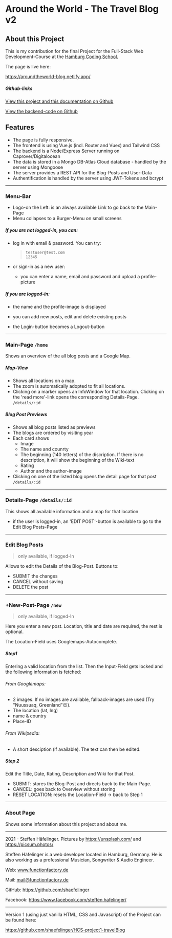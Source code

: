 # Around the World - The Travel Blog v2



## About this Project

This is my contribution for the final Project for the Full-Stack Web Development-Course at the [Hamburg Coding School.](https://hamburgcodingschool.com/)

The page is live here:

https://aroundtheworld-blog.netlify.app/

##### Github-links

[View this project and this documentation on Github](https://github.com/shaefelinger/HCS-Project2-TravelBlogVue)

[View the backend-code on Github](https://github.com/shaefelinger/HCS-Project2-Backend)

## Features

- The page is fully responsive.  
- The frontend is using Vue.js (incl. Router and Vuex) and Tailwind CSS
- The backend is a Node/Express Server running on Caprover/Digitalocean 
- The data is stored in a Mongo DB-Atlas Cloud database - handled by the server using Mongoose
- The server provides a REST API for the Blog-Posts and User-Data
- Authentification is handled by the server using  JWT-Tokens and bcrypt

------

### Menu-Bar

- Logo-on the Left: is an always available Link to go back to the Main-Page
- Menu collapses to a Burger-Menu on small screens

##### If you are not logged-in, you can: 

- log in with email & password. You can try:

  > ```
  > testuser@test.com 
  > 12345
  > ```

- or sign-in as a new user:

  - you can enter a name, email and password and upload a profile-picture


##### If you are logged-in: 

- the name and the profile-image is displayed

- you can add new posts,  edit and delete existing posts
- the Login-button becomes a Logout-button

------

### Main-Page `/home`

Shows an overview of the all blog posts and a Google Map.

##### Map-View

- Shows all locations on a map. 
- The zoom is automatically adopted to fit all locations. 
- Clicking on a marker opens an InfoWindow for that location. Clicking on the 'read more'-link opens the corresponding Details-Page.  `/details/:id`

##### Blog Post Previews

- Shows all blog posts listed as previews
- The blogs are ordered by visiting year
- Each card shows 
  - Image
  - The name and counrty
  - The beginning (140 letters) of the discription. If there is no description, it will show the beginning of the Wiki-text
  - Rating 
  - Author and the author-image
- Clicking on one of the listed blog opens  the detail page for that post `/details/:id`

------

### Details-Page `/details/:id`

This shows all available information and a map for that location

- if the user is logged-in, an 'EDIT POST'-button is available to go to the Edit Blog Posts-Page

------

### Edit Blog Posts

> only available, if  logged-In

Allows to edit the Details of the Blog-Post. Buttons to:

- SUBMIT the changes 
- CANCEL without saving
- DELETE the post

------

### +New-Post-Page `/new`

> only available, if  logged-In

Here you enter a new post. Location, title and date are required, the rest is optional. 

The Location-Field uses Googlemaps-Autocomplete.  

##### Step1

Entering a valid location from the list. Then the Input-Field gets locked and the following information is fetched:

###### From Googlemaps:

- 2 images. If no images are available, fallback-images are used (Try "Nuussuaq, Greenland"😉). 
- The location (lat, lng)
- name & country
- Place-ID

###### From Wikipedia:

- A short desciption  (if available). The text can then be edited.

##### Step 2

Edit the Title, Date, Rating, Description and Wiki for that Post. 

- SUBMIT: stores the Blog-Post and directs back to the Main-Page.
- CANCEL: goes back to Overview without storing
- RESET LOCATION: resets the Location-Field -> back to Step 1

------

### About Page

Shows some information about this project and about me.

------

2021 - Steffen Häfelinger. Pictures by https://unsplash.com/ and https://picsum.photos/  

Steffen Häfelinger is a web developer located in Hamburg, Germany. He is also working as a professional Musician, Songwriter & Audio Engineer.

Web: www.functionfactory.de

Mail: mail@functionfactory.de

GitHub: https://github.com/shaefelinger

Facebook: https://www.facebook.com/steffen.hafelinger/

------

Version 1 (using just vanilla HTML, CSS and Javascript) of the Project can be found here: 

https://github.com/shaefelinger/HCS-project1-travelBlog

